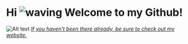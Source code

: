 # Hi ![waving](https://github.com/bbonifacio-at-mudd/bbonifacio-at-mudd/assets/114462423/c51c3fbf-d6a2-4dae-bba0-5d36ba70d464) Welcome to my Github!

![Alt text](![mywebsite](https://github.com/bbonifacio-at-mudd/bbonifacio-at-mudd/assets/114462423/0321e323-b667-40e0-b39b-e71b0a7c1e3c))
*[If you haven't been there already, be sure to check out my website.]((https://brandonbonifacio.com/))*




<!--
**bbonifacio-at-mudd/bbonifacio-at-mudd** is a ✨ _special_ ✨ repository because its `README.md` (this file) appears on your GitHub profile.

Here are some ideas to get you started:

- 🔭 I’m currently working on ...
- 🌱 I’m currently learning ...
- 👯 I’m looking to collaborate on ...
- 🤔 I’m looking for help with ...
- 💬 Ask me about ...
- 📫 How to reach me: ...
- 😄 Pronouns: ...
- ⚡ Fun fact: ...
-->
